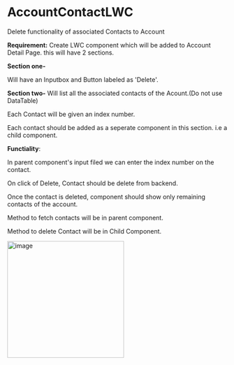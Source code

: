 # AccountContactLWC
Delete functionality of associated Contacts to Account 

**Requirement:**
Create LWC component which will be added to Account Detail Page.
this will have 2 sections.


**Section one-**

  Will have an Inputbox and Button labeled as 'Delete'.
  

**Section two-**
Will list all the associated contacts of the Acount.(Do not use DataTable)

Each Contact will be given an index number.

Each contact should be added as a seperate component in this section. i.e a child component.

**Functiality**:

  In parent component's input filed we can enter the index number on the contact.
  
  On click of Delete, Contact should be delete from backend. 
  
  Once the contact is deleted, component should show only remaining contacts of the account.

  Method to fetch contacts will be in parent component.
  
  Method to delete Contact will be in Child Component.


  <img width="267" alt="image" src="https://github.com/jpbharti88/AccountContactLWC/assets/32490925/a413dff9-43a9-4d05-a64b-44101788fb77">

